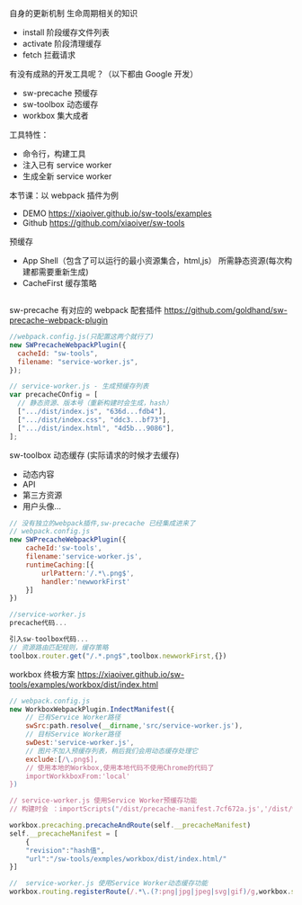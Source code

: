 自身的更新机制
生命周期相关的知识

- install 阶段缓存文件列表
- activate 阶段清理缓存
- fetch 拦截请求

有没有成熟的开发工具呢？（以下都由 Google 开发）

- sw-precache 预缓存
- sw-toolbox 动态缓存
- workbox 集大成者

工具特性：

- 命令行，构建工具
- 注入已有 service worker
- 生成全新 service worker

本节课：以 webpack 插件为例

- DEMO https://xiaoiver.github.io/sw-tools/examples
- Github https://github.com/xiaoiver/sw-tools

预缓存

- App Shell（包含了可以运行的最小资源集合，html,js） 所需静态资源(每次构建都需要重新生成)
- CacheFirst 缓存策略

```js

```

sw-precache 有对应的 webpack 配套插件 https://github.com/goldhand/sw-precache-webpack-plugin

```js
//webpack.config.js(只配置这两个就行了)
new SWPrecacheWebpackPlugin({
  cacheId: "sw-tools",
  filename: "service-worker.js",
});

// service-worker.js - 生成预缓存列表
var precacheCOnfig = [
  // 静态资源、版本号（重新构建时会生成，hash）
  [".../dist/index.js", "636d...fdb4"],
  [".../dist/index.css", "ddc3...bf73"],
  [".../dist/index.html", "4d5b...9086"],
];
```

sw-toolbox 动态缓存 (实际请求的时候才去缓存)

- 动态内容
- API
- 第三方资源
- 用户头像...

```js
// 没有独立的webpack插件,sw-precache 已经集成进来了
// webpack.config.js
new SWPrecacheWebpackPlugin({
    cacheId:'sw-tools',
    filename:'service-worker.js',
    runtimeCaching:[{
        urlPattern:'/.*\.png$',
        handler:'newworkFirst'
    }]
})

//service-worker.js
precache代码...

引入sw-toolbox代码...
// 资源路由匹配规则，缓存策略
toolbox.router.get("/.*.png$",toolbox.newworkFirst,{})
```

workbox 终极方案 https://xiaoiver.github.io/sw-tools/examples/workbox/dist/index.html

```js
// webpack.config.js
new WorkboxWebpackPlugin.IndectManifest({
    // 已有Service Worker路径
    swSrc:path.resolve(__dirname,'src/service-worker.js'),
    // 目标Service Worker路径
    swDest:'service-worker.js',
    // 图片不加入预缓存列表，稍后我们会用动态缓存处理它
    exclude:[/\.png$],
    // 使用本地的Workbox,使用本地代码不使用Chrome的代码了
    importWorkkboxFrom:'local'
})

// service-worker.js 使用Service Worker预缓存功能
// 构建时会 ：importScripts("/dist/precache-manifest.7cf672a.js','/dist/workbox-v3.3.1/workbox-sw.js')

workbox.precaching.precacheAndRoute(self.__precacheManifest)
self.__precacheManifest = [
    {
    "revision":"hash值",
    "url":"/sw-tools/exmples/workbox/dist/index.html/"
}]

//  service-worker.js 使用Service Worker动态缓存功能
workbox.routing.registerRoute(/.*\.(?:png|jpg|jpeg|svg|gif)/g,workbox.strategies.cacheFirst({cacheName:"my-image-cache"}))//通过cacheName指定一块新的缓存（任意创建缓存）



```
